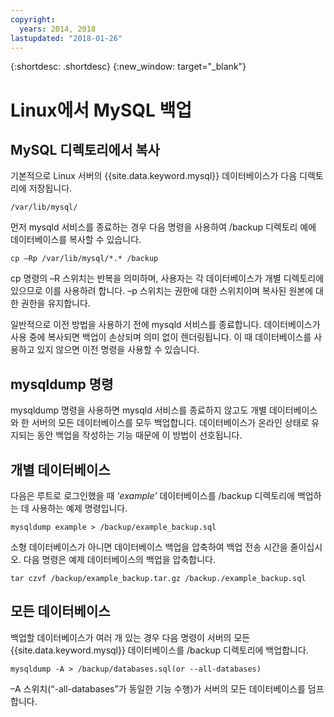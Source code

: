 ```yaml
---
copyright:
  years: 2014, 2018
lastupdated: "2018-01-26"
---
```


{:shortdesc: .shortdesc}
{:new_window: target="_blank"}


# Linux에서 MySQL 백업

## MySQL 디렉토리에서 복사

기본적으로 Linux 서버의 {{site.data.keyword.mysql}} 데이터베이스가 다음 디렉토리에 저장됩니다.

`/var/lib/mysql/`

먼저 mysqld 서비스를 종료하는 경우 다음 명령을 사용하여 /backup 디렉토리 예에 데이터베이스를 복사할 수 있습니다.

`cp –Rp /var/lib/mysql/*.* /backup`

cp 명령의 –R 스위치는 반복을 의미하며, 사용자는 각 데이터베이스가 개별 디렉토리에 있으므로 이를 사용하려 합니다. –p 스위치는 권한에 대한 스위치이며 복사된 원본에 대한 권한을 유지합니다.

일반적으로 이전 방법을 사용하기 전에 mysqld 서비스를 종료합니다. 데이터베이스가 사용 중에 복사되면 백업이 손상되며 의미 없이 렌더링됩니다. 이 때 데이터베이스를 사용하고 있지 않으면 이전 명령을 사용할 수 있습니다.

## mysqldump 명령

mysqldump 명령을 사용하면 mysqld 서비스를 종료하지 않고도 개별 데이터베이스와 한 서버의 모든 데이터베이스를 모두 백업합니다. 데이터베이스가 온라인 상태로 유지되는 동안 백업을 작성하는 기능 때문에 이 방법이 선호됩니다.

## 개별 데이터베이스

다음은 루트로 로그인했을 때 _'example'_ 데이터베이스를 /backup 디렉토리에 백업하는 데 사용하는 예제 명령입니다.

`mysqldump example > /backup/example_backup.sql`

소형 데이터베이스가 아니면 데이터베이스 백업을 압축하여 백업 전송 시간을 줄이십시오. 다음 명령은 예제 데이터베이스의 백업을 압축합니다.

`tar czvf /backup/example_backup.tar.gz /backup./example_backup.sql`

## 모든 데이터베이스

백업할 데이터베이스가 여러 개 있는 경우 다음 명령이 서버의 모든 {{site.data.keyword.mysql}} 데이터베이스를 /backup 디렉토리에 백업합니다.

`mysqldump -A > /backup/databases.sql(or --all-databases)`

–A 스위치(“-all-databases”가 동일한 기능 수행)가 서버의 모든 데이터베이스를 덤프합니다.
